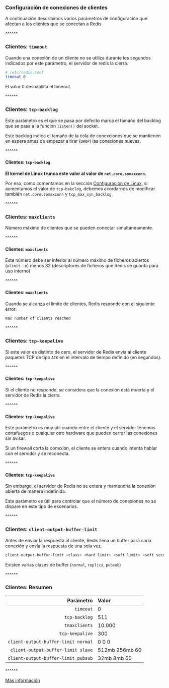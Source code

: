 ### Configuración de conexiones de clientes

A continuación describimos varios parámetros de configuración que afectan a los clientes
que se conectan a Redis

^^^^^^

### Clientes: `timeout`

Cuando una conexión de un cliente no se utiliza durante los segundos indicados por este parámetro,
el servidor de redis la cierra.

```bash
# /etc/redis.conf
timeout 0
```

El valor 0 deshabilita el timeout.


^^^^^^

### Clientes: `tcp-backlog`

Este parámetro es el que se pasa por defecto marca el tamaño del backlog que se pasa a la función `listen()` del socket.

Este backlog indica el tamaño de la cola de conexciones que se mantienen en espera antes de 
empezar a tirar (`DROP`) las conexiones nuevas.

^^^^^^

#### Clientes: `tcp-backlog`

**El kernel de Linux trunca este valor al valor de `net.core.somaxconn`.**

Por eso, como comentamos en la sección [Configuración de Linux](/#linux_configuration),
si aumentamos el valor de `tcp-bakclog`, debemos acordarnos de modificar también  `net.core.somaxconn` y 
`tcp_max_syn_backlog`

^^^^^^

### Clientes: `maxclients`

Número máximo de clientes que se pueden conectar simultáneamente.


^^^^^^

#### Clientes: `maxclients`

Este número debe ser inferior al número máximo de ficheros abiertos (`ulimit -n`) menos
32 (descriptores de ficheros que Redis se guarda para uso interno)


^^^^^^

#### Clientes: `maxclients`

Cuando se alcanza el límite de clientes, Redis responde con el siguiente error:

```bash
max number of clients reached
```

^^^^^^

### Clientes: `tcp-keepalive`

Si este valor es distinto de cero, el servidor de Redis envía al cliente paquetes TCP de tipo
`ACK` en el intervalo de tiempo definido (en segundos).

^^^^^^

#### Clientes: `tcp-keepalive`

Si el cliente no responde, se considera que la conexión está muerta y el servidor de Redis la cierra.

^^^^^^

#### Clientes: `tcp-keepalive`

Este parámetro es muy útil cuando entre el cliente y el servidor tenemos cortafuegos o cualquier otro hardware
que pueden cerrar las conexiones sin avisar.

Si un firewall corta la conexión, el cliente se entera cuando intenta hablar con el servidor
y se reconecta.


^^^^^^

#### Clientes: `tcp-keepalive`

Sin embargo, el servidor de Redis no se entera y mantendría la conexión abierta de manera indefinida.

Este parámetro es útil para controlar que el número de conexiones no se dispare en este tipo de escenarios.


^^^^^^

### Clientes: `client-output-buffer-limit`

Antes de enviar la respuesta al cliente, Redis llena un buffer para cada conexión y envía la respuesta
de una sola vez.

```bash 
client-output-buffer-limit <class> <hard limit> <soft limit> <soft seconds>
``` 

Existen varias clases de buffer (`normal`, `replica`, `pubsub`)

^^^^^^

### Clientes: Resumen

| **Parámetro** | **Valor**  |
| --------------: | :---------- |
| `timeout` | 0 |
| `tcp-backlog` | 511 |
| `tmaxclients` | 10.000 | 
| `tcp-keepalive` | 300 |
| `client-output-buffer-limit normal` | 0 0 0 |
| `client-output-buffer-limit slave` | 512mb 256mb 60 |
| `client-output-buffer-limit pubsub` | 32mb 8mb 60 |

^^^^^^

[Más información](https://redis.io/topics/clients)

